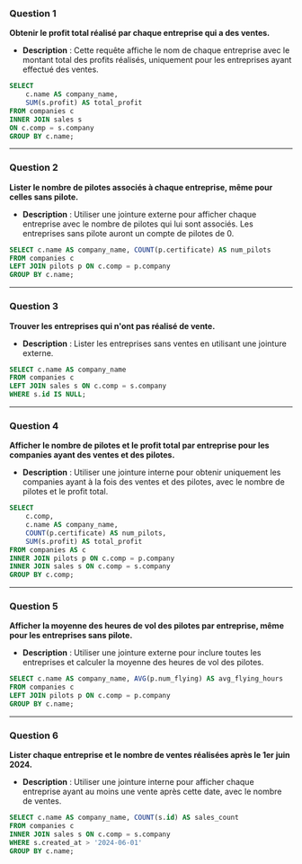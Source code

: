 
### Question 1
**Obtenir le profit total réalisé par chaque entreprise qui a des ventes.**
- **Description** : Cette requête affiche le nom de chaque entreprise avec le montant total des profits réalisés, uniquement pour les entreprises ayant effectué des ventes.

```sql
SELECT 
    c.name AS company_name, 
    SUM(s.profit) AS total_profit
FROM companies c
INNER JOIN sales s 
ON c.comp = s.company
GROUP BY c.name;
```

---

### Question 2
**Lister le nombre de pilotes associés à chaque entreprise, même pour celles sans pilote.**
- **Description** : Utiliser une jointure externe pour afficher chaque entreprise avec le nombre de pilotes qui lui sont associés. Les entreprises sans pilote auront un compte de pilotes de 0.

```sql
SELECT c.name AS company_name, COUNT(p.certificate) AS num_pilots
FROM companies c
LEFT JOIN pilots p ON c.comp = p.company
GROUP BY c.name;
```

---

### Question 3
**Trouver les entreprises qui n'ont pas réalisé de vente.**
- **Description** : Lister les entreprises sans ventes en utilisant une jointure externe.

```sql
SELECT c.name AS company_name
FROM companies c
LEFT JOIN sales s ON c.comp = s.company
WHERE s.id IS NULL;
```

---

### Question 4
**Afficher le nombre de pilotes et le profit total par entreprise pour les companies ayant des ventes et des pilotes.**
- **Description** : Utiliser une jointure interne pour obtenir uniquement les companies ayant à la fois des ventes et des pilotes, avec le nombre de pilotes et le profit total.

```sql
SELECT 
    c.comp,
    c.name AS company_name, 
    COUNT(p.certificate) AS num_pilots, 
    SUM(s.profit) AS total_profit
FROM companies AS c
INNER JOIN pilots p ON c.comp = p.company
INNER JOIN sales s ON c.comp = s.company
GROUP BY c.comp;
```

---

### Question 5
**Afficher la moyenne des heures de vol des pilotes par entreprise, même pour les entreprises sans pilote.**
- **Description** : Utiliser une jointure externe pour inclure toutes les entreprises et calculer la moyenne des heures de vol des pilotes.

```sql
SELECT c.name AS company_name, AVG(p.num_flying) AS avg_flying_hours
FROM companies c
LEFT JOIN pilots p ON c.comp = p.company
GROUP BY c.name;
```

---

### Question 6
**Lister chaque entreprise et le nombre de ventes réalisées après le 1er juin 2024.**
- **Description** : Utiliser une jointure interne pour afficher chaque entreprise ayant au moins une vente après cette date, avec le nombre de ventes.

```sql
SELECT c.name AS company_name, COUNT(s.id) AS sales_count
FROM companies c
INNER JOIN sales s ON c.comp = s.company
WHERE s.created_at > '2024-06-01'
GROUP BY c.name;
```